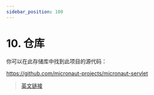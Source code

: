 ```yaml
---
sidebar_position: 100
---
```


# 10. 仓库

你可以在此存储库中找到此项目的源代码：

https://github.com/micronaut-projects/micronaut-servlet

> [英文链接](https://micronaut-projects.github.io/micronaut-servlet/3.3.5/guide/index.html#repository)
